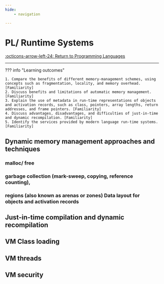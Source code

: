 ```yaml
---
hide:
    - navigation

---
```

# PL/ Runtime Systems

[:octicons-arrow-left-24: Return to Programming Languages](/Knowledge-Notebook/Programming-Languages/)

---

??? info "Learning outcomes"

    1. Compare the benefits of different memory-management schemes, using concepts such as fragmentation, locality, and memory overhead. [Familiarity]
    2. Discuss benefits and limitations of automatic memory management. [Familiarity]
    3. Explain the use of metadata in run-time representations of objects and activation records, such as class, pointers, array lengths, return addresses, and frame pointers. [Familiarity]
    4. Discuss advantages, disadvantages, and difficulties of just-in-time and dynamic recompilation. [Familiarity]
    5. Identify the services provided by modern language run-time systems. [Familiarity]

## Dynamic memory management approaches and techniques

### malloc/ free

### garbage collection (mark-sweep, copying, reference counting), 

### regions (also known as arenas or zones) Data layout for objects and activation records

## Just-in-time compilation and dynamic recompilation

## VM Class loading

## VM threads

## VM security